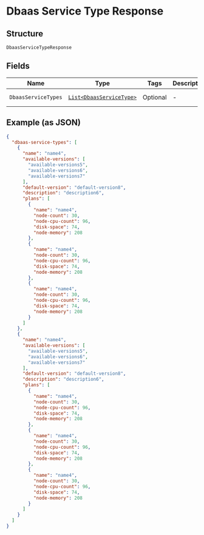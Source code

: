 
# Dbaas Service Type Response

## Structure

`DbaasServiceTypeResponse`

## Fields

| Name | Type | Tags | Description | Getter | Setter |
|  --- | --- | --- | --- | --- | --- |
| `DbaasServiceTypes` | [`List<DbaasServiceType>`](../../doc/models/dbaas-service-type.md) | Optional | - | List<DbaasServiceType> getDbaasServiceTypes() | setDbaasServiceTypes(List<DbaasServiceType> dbaasServiceTypes) |

## Example (as JSON)

```json
{
  "dbaas-service-types": [
    {
      "name": "name4",
      "available-versions": [
        "available-versions5",
        "available-versions6",
        "available-versions7"
      ],
      "default-version": "default-version8",
      "description": "description6",
      "plans": [
        {
          "name": "name4",
          "node-count": 30,
          "node-cpu-count": 96,
          "disk-space": 74,
          "node-memory": 208
        },
        {
          "name": "name4",
          "node-count": 30,
          "node-cpu-count": 96,
          "disk-space": 74,
          "node-memory": 208
        },
        {
          "name": "name4",
          "node-count": 30,
          "node-cpu-count": 96,
          "disk-space": 74,
          "node-memory": 208
        }
      ]
    },
    {
      "name": "name4",
      "available-versions": [
        "available-versions5",
        "available-versions6",
        "available-versions7"
      ],
      "default-version": "default-version8",
      "description": "description6",
      "plans": [
        {
          "name": "name4",
          "node-count": 30,
          "node-cpu-count": 96,
          "disk-space": 74,
          "node-memory": 208
        },
        {
          "name": "name4",
          "node-count": 30,
          "node-cpu-count": 96,
          "disk-space": 74,
          "node-memory": 208
        },
        {
          "name": "name4",
          "node-count": 30,
          "node-cpu-count": 96,
          "disk-space": 74,
          "node-memory": 208
        }
      ]
    }
  ]
}
```

